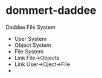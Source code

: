 dommert-daddee
==============

Daddee File System

* User System
* Object System
* File System
* Link File->Objects
* Link User->Oject->File
* 

